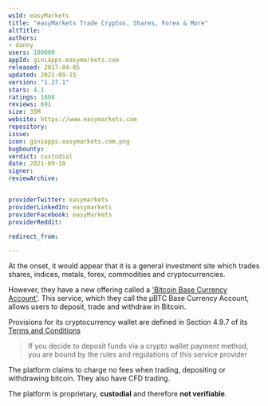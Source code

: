 ```yaml
---
wsId: easyMarkets
title: "easyMarkets Trade Cryptos, Shares, Forex & More"
altTitle: 
authors:
- danny
users: 100000
appId: giniapps.easymarkets.com
released: 2017-04-05
updated: 2021-09-15
version: "1.27.1"
stars: 4.1
ratings: 1608
reviews: 691
size: 35M
website: https://www.easymarkets.com
repository: 
issue: 
icon: giniapps.easymarkets.com.png
bugbounty: 
verdict: custodial
date: 2021-09-10
signer: 
reviewArchive:


providerTwitter: easymarkets
providerLinkedIn: easymarkets
providerFacebook: easyMarkets
providerReddit: 

redirect_from:

---
```



At the onset, it would appear that it is a general investment site which trades shares, indices, metals, forex, commodities and cryptocurrencies.

However, they have a new offering called a ['Bitcoin Base Currency Account'](https://www.easymarkets.com/int/bitcoin-account-base-currency/). This service, which they call the μBTC Base Currency Account, allows users to deposit, trade and withdraw in Bitcoin. 

Provisions for its cryptocurrency wallet are defined in Section 4.9.7 of its [Terms and Conditions](https://static.easymarkets.com/assets/assets/view/20210524-client-agreement-bvi-int-en.pdf)

> If  you  decide  to  deposit  funds  via  a  crypto  wallet payment method, you are bound by the rules and regulations of this service provider

The platform claims to charge no fees when trading, depositing or withdrawing bitcoin. They also have CFD trading. 

The platform is proprietary, **custodial** and therefore **not verifiable**.

